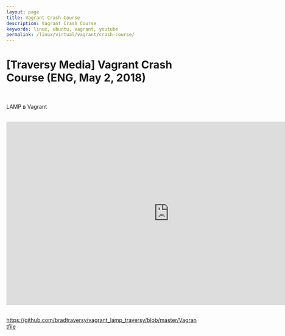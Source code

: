 ```yaml
---
layout: page
title: Vagrant Crash Course
description: Vagrant Crash Course
keywords: linux, ubuntu, vagrant, youtube
permalink: /linux/virtual/vagrant/crash-course/
---
```


# [Traversy Media] Vagrant Crash Course (ENG, May 2, 2018)

<br/>

LAMP в Vagrant

<br/>

<div align="center">
    <iframe width="853" height="480" src="https://www.youtube.com/embed/vBreXjkizgo" frameborder="0" allow="autoplay; encrypted-media" allowfullscreen></iframe>
</div>

<br/>

https://github.com/bradtraversy/vagrant_lamp_traversy/blob/master/Vagrantfile


